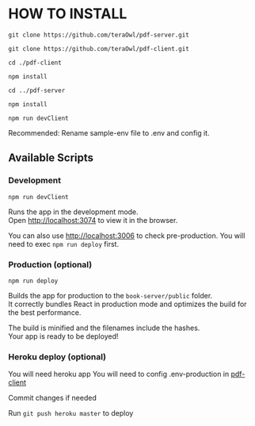 # HOW TO INSTALL
`git clone https://github.com/teraOwl/pdf-server.git`


`git clone https://github.com/teraOwl/pdf-client.git`


`cd ./pdf-client`


`npm install`


`cd ../pdf-server`


`npm install`


`npm run devClient`


Recommended: Rename sample-env file to .env and config it.
## Available Scripts

### Development
`npm run devClient`

Runs the app in the development mode.\
Open [http://localhost:3074](http://localhost:3074) to view it in the browser.

You can also use [http://localhost:3006](http://localhost:3006) to check pre-production. You will need to exec `npm run deploy` first.

### Production (optional)
 `npm run deploy`

Builds the app for production to the `book-server/public` folder.\
It correctly bundles React in production mode and optimizes the build for the best performance.

The build is minified and the filenames include the hashes.\
Your app is ready to be deployed!

### Heroku deploy (optional)
You will need heroku app
You will need to config .env-production in [pdf-client](https://github.com/teraOwl/book-client)

Commit changes if needed

Run `git push heroku master` to deploy
